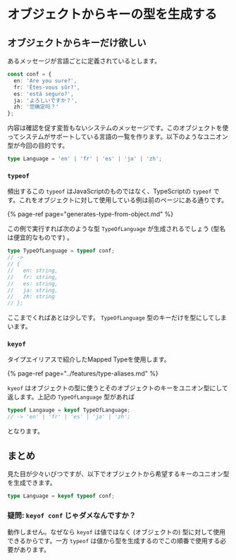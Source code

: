 # オブジェクトからキーの型を生成する

## オブジェクトからキーだけ欲しい

あるメッセージが言語ごとに定義されているとします。

```typescript
const conf = {
  en: 'Are you sure?',
  fr: 'Êtes-vous sûr?',
  es: 'está seguro?',
  ja: 'よろしいですか？',
  zh: '您确定吗？'
};
```

内容は確認を促す変哲もないシステムのメッセージです。このオブジェクトを使ってシステムがサポートしている言語の一覧を作ります。以下のようなユニオン型が今回の目的です。

```typescript
type Language = 'en' | 'fr' | 'es' | 'ja' | 'zh';
```

### `typeof`

頻出するこの `typeof` はJavaScriptのものではなく、TypeScriptの `typeof` です。これをオブジェクトに対して使用している例は前のページにある通りです。

{% page-ref page="generates-type-from-object.md" %}

この例で実行すれば次のような型 `TypeOfLanguage` が生成されるでしょう \(型名は便宜的なものです\) 。

```typescript
type TypeOfLanguage = typeof conf;
// ->
// {
//   en: string,
//   fr: string,
//   es: string,
//   ja: string,
//   zh: string
// };
```

ここまでくればあとは少しです。 `TypeOfLanguage` 型のキーだけを型にしてしまいます。

### `keyof`

タイプエイリアスで紹介したMapped Typeを使用します。

{% page-ref page="../features/type-aliases.md" %}

`kyeof` はオブジェクトの型に使うとそのオブジェクトのキーをユニオン型にして返します。上記の `TypeOfLanguage` 型があれば

```typescript
typeof Langauge = keyof TypeOfLanguage;
// -> 'en' | 'fr' | 'es' | 'ja' | 'zh';
```

となります。

## まとめ

見た目が少々いびつですが、以下でオブジェクトから希望するキーのユニオン型を生成できます。

```typescript
type Language = keyof typeof conf;
```

### 疑問: `keyof conf` じゃダメなんですか？

動作しません。なぜなら `keyof` は値ではなく \(オブジェクトの\) 型に対して使用できるからです。一方 `typeof` は値から型を生成するのでこの順番で使用する必要があります。


